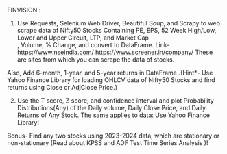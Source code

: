  FINVISION :

1) Use Requests, Selenium Web Driver, Beautiful Soup, and Scrapy to web scrape data of Nifty50 Stocks 
      Containing PE, EPS, 52 Week High/Low, Lower and Upper Circuit, LTP, and Market Cap   
 , Volume, % Change, and convert to DataFrame.
Link- https://www.nseindia.com/
https://www.screener.in/company/
These are sites from which you can scrape the data of stocks.

Also, Add 6-month, 1-year, and 5-year returns in DataFrame .{Hint*- Use Yahoo Finance Library for loading OHLCV data of Nifty50 Stocks and find returns using Close or AdjClose Price.}

2) Use the T score, Z score, and confidence interval and plot Probability Distributions(Any) of the Daily volume, Daily Close Price, and Daily Returns of Any Stock.
The same applies to data: Use Yahoo Finance Library!

Bonus-
Find any two stocks using 2023-2024 data, which are stationary or non-stationary (Read about KPSS and ADF Test Time Series Analysis  )!

